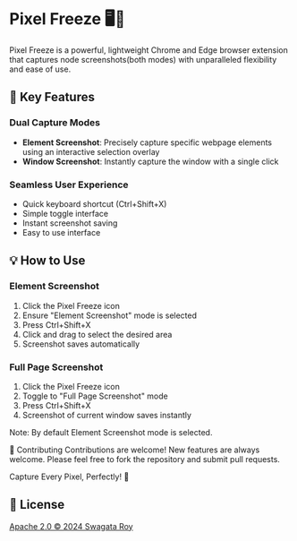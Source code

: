 # Pixel Freeze 🖥️📸

Pixel Freeze is a powerful, lightweight Chrome and Edge browser extension that captures node screenshots(both modes) with unparalleled flexibility and ease of use.

## 🌟 Key Features

### Dual Capture Modes
- **Element Screenshot**: Precisely capture specific webpage elements using an interactive selection overlay
- **Window Screenshot**: Instantly capture the window with a single click

### Seamless User Experience
- Quick keyboard shortcut (Ctrl+Shift+X)
- Simple toggle interface
- Instant screenshot saving
- Easy to use interface

## 💡 How to Use

### Element Screenshot
1. Click the Pixel Freeze icon
2. Ensure "Element Screenshot" mode is selected
3. Press Ctrl+Shift+X
4. Click and drag to select the desired area
5. Screenshot saves automatically

### Full Page Screenshot
1. Click the Pixel Freeze icon
2. Toggle to "Full Page Screenshot" mode
3. Press Ctrl+Shift+X
4. Screenshot of current window saves instantly

Note: By default Element Screenshot mode is selected.

🤝 Contributing
Contributions are welcome! New features are always welcome. Please feel free to fork the repository and submit pull requests.

Capture Every Pixel, Perfectly! 📸

## 📜 License
[Apache 2.0 © 2024 Swagata Roy](./LICENSE)